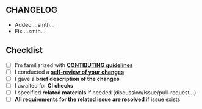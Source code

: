 ## CHANGELOG

<!-- 1. Describe the proposed changes in a couple of sentences/paragraphs -->

- Added ...smth...
- Fix ...smth...

<!-- Screenshots/Screencasts are welcome -->

## Checklist

<!-- 2. Check the checklist and mark the necessary items at the end -->

<!--
Our common goal is to reduce review costs and achieve consistency in the code base. 🤙 
Let's appreciate each other's time =)
-->

<!-- Before submitting changes for review, you need to: -->

- [ ] I'm familiarized with **[CONTIBUTING guidelines](https://github.com/feature-sliced/documentation/blob/master/CONTRIBUTING.md)**
- [ ] I conducted a **[self-review of your changes](https://blog.beanbaginc.com/2014/12/01/practicing-effective-self-review/)**
- [ ] I gave a **brief description of the changes**
- [ ] I awaited for **CI checks**
- [ ] I specified **related materials** if needed (discussion/issue/pull-request...)
- [ ] **All requirements for the related issue are resolved** if issue exists
